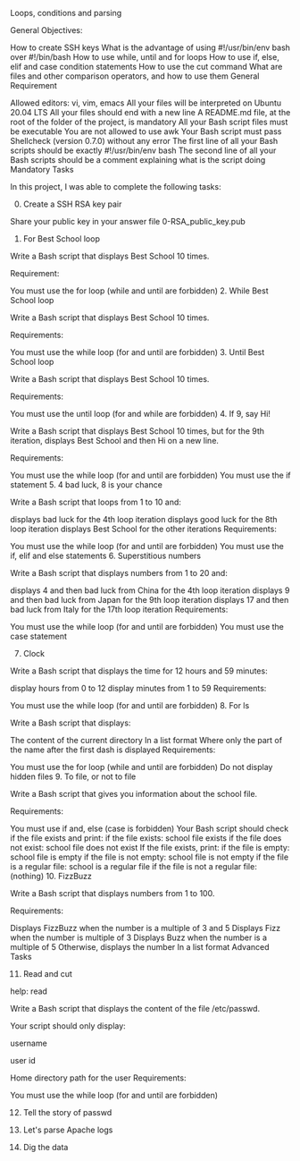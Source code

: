 Loops, conditions and parsing

General Objectives:

How to create SSH keys
What is the advantage of using #!/usr/bin/env bash over #!/bin/bash
How to use while, until and for loops
How to use if, else, elif and case condition statements
How to use the cut command
What are files and other comparison operators, and how to use them
General Requirement

Allowed editors: vi, vim, emacs
All your files will be interpreted on Ubuntu 20.04 LTS
All your files should end with a new line
A README.md file, at the root of the folder of the project, is mandatory
All your Bash script files must be executable
You are not allowed to use awk
Your Bash script must pass Shellcheck (version 0.7.0) without any error
The first line of all your Bash scripts should be exactly #!/usr/bin/env bash
The second line of all your Bash scripts should be a comment explaining
what is the script doing
Mandatory Tasks

In this project, I was able to complete the following tasks:

0. Create a SSH RSA key pair

Share your public key in your answer file 0-RSA_public_key.pub

1. For Best School loop

Write a Bash script that displays Best School 10 times.

Requirement:

You must use the for loop (while and until are forbidden)
2. While Best School loop

Write a Bash script that displays Best School 10 times.

Requirements:

You must use the while loop (for and until are forbidden)
3. Until Best School loop

Write a Bash script that displays Best School 10 times.

Requirements:

You must use the until loop (for and while are forbidden)
4. If 9, say Hi!

Write a Bash script that displays Best School 10 times, but for the 9th iteration, displays Best School and then Hi on a new line.

Requirements:

You must use the while loop (for and until are forbidden)
You must use the if statement
5. 4 bad luck, 8 is your chance

Write a Bash script that loops from 1 to 10 and:

displays bad luck for the 4th loop iteration
displays good luck for the 8th loop iteration
displays Best School for the other iterations
Requirements:

You must use the while loop (for and until are forbidden)
You must use the if, elif and else statements
6. Superstitious numbers

Write a Bash script that displays numbers from 1 to 20 and:

displays 4 and then bad luck from China for the 4th loop iteration
displays 9 and then bad luck from Japan for the 9th loop iteration
displays 17 and then bad luck from Italy for the 17th loop iteration
Requirements:

You must use the while loop (for and until are forbidden) You must use the case statement

7. Clock

Write a Bash script that displays the time for 12 hours and 59 minutes:

display hours from 0 to 12
display minutes from 1 to 59
Requirements:

You must use the while loop (for and until are forbidden)
8. For ls

Write a Bash script that displays:

The content of the current directory
In a list format
Where only the part of the name after the first dash is displayed
Requirements:

You must use the for loop (while and until are forbidden)
Do not display hidden files
9. To file, or not to file

Write a Bash script that gives you information about the school file.

Requirements:

You must use if and, else (case is forbidden)
Your Bash script should check if the file exists and print:
if the file exists: school file exists
if the file does not exist: school file does not exist
If the file exists, print:
if the file is empty: school file is empty
if the file is not empty: school file is not empty
if the file is a regular file: school is a regular file
if the file is not a regular file: (nothing)
10. FizzBuzz

Write a Bash script that displays numbers from 1 to 100.

Requirements:

Displays FizzBuzz when the number is a multiple of 3 and 5
Displays Fizz when the number is multiple of 3
Displays Buzz when the number is a multiple of 5
Otherwise, displays the number
In a list format
Advanced Tasks

11. Read and cut

help: read

Write a Bash script that displays the content of the file /etc/passwd.

Your script should only display:

username

user id

Home directory path for the user Requirements:

You must use the while loop (for and until are forbidden)

12. Tell the story of passwd

13. Let's parse Apache logs

14. Dig the data

